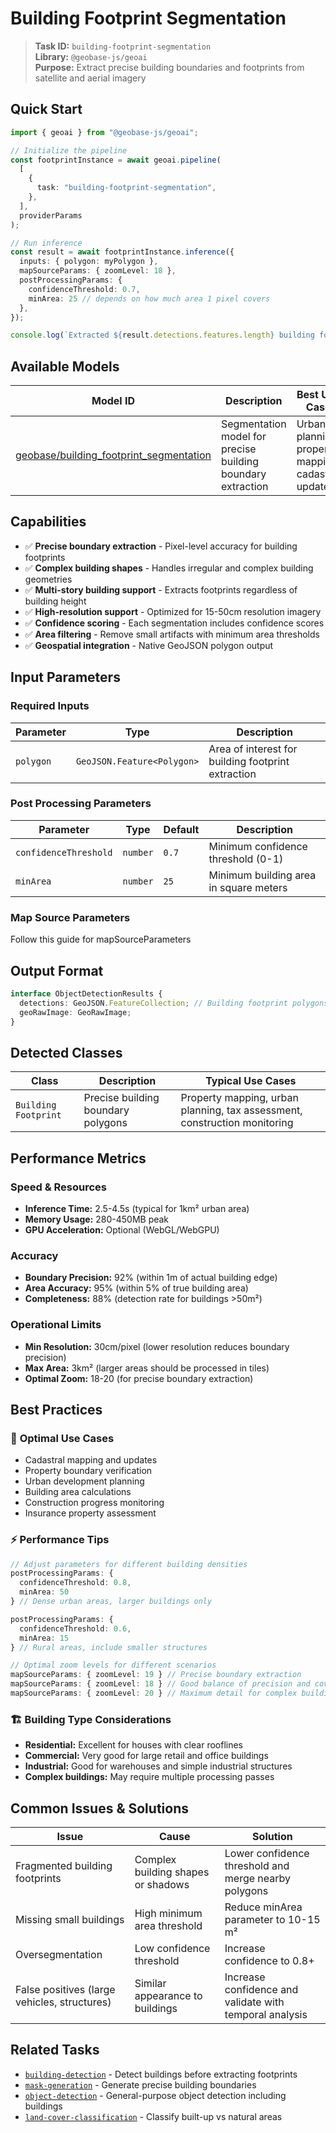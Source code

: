 # Building Footprint Segmentation

> **Task ID:** `building-footprint-segmentation`  
> **Library:** `@geobase-js/geoai`  
> **Purpose:** Extract precise building boundaries and footprints from satellite and aerial imagery

## Quick Start

```typescript
import { geoai } from "@geobase-js/geoai";

// Initialize the pipeline
const footprintInstance = await geoai.pipeline(
  [
    {
      task: "building-footprint-segmentation",
    },
  ],
  providerParams
);

// Run inference
const result = await footprintInstance.inference({
  inputs: { polygon: myPolygon },
  mapSourceParams: { zoomLevel: 18 },
  postProcessingParams: { 
    confidenceThreshold: 0.7,
    minArea: 25 // depends on how much area 1 pixel covers
  },
});

console.log(`Extracted ${result.detections.features.length} building footprints`);
```

## Available Models

| Model ID | Description | Best Use Case |
|----------|-------------|---------------|
| [geobase/building_footprint_segmentation](https://huggingface.co/geobase/building_footprint_segmentation) | Segmentation model for precise building boundary extraction | Urban planning, property mapping, cadastral updates |

## Capabilities

- ✅ **Precise boundary extraction** - Pixel-level accuracy for building footprints
- ✅ **Complex building shapes** - Handles irregular and complex building geometries
- ✅ **Multi-story building support** - Extracts footprints regardless of building height
- ✅ **High-resolution support** - Optimized for 15-50cm resolution imagery
- ✅ **Confidence scoring** - Each segmentation includes confidence scores
- ✅ **Area filtering** - Remove small artifacts with minimum area thresholds
- ✅ **Geospatial integration** - Native GeoJSON polygon output

## Input Parameters

### Required Inputs

| Parameter | Type | Description |
|-----------|------|-------------|
| `polygon` | `GeoJSON.Feature<Polygon>` | Area of interest for building footprint extraction |

### Post Processing Parameters

| Parameter | Type | Default | Description |
|-----------|------|---------|-------------|
| `confidenceThreshold` | `number` | `0.7` | Minimum confidence threshold (0-1) |
| `minArea` | `number` | `25` | Minimum building area in square meters |

<!-- Todo : update the map source guide link -->
### Map Source Parameters
Follow this guide for mapSourceParameters 

## Output Format

```typescript
interface ObjectDetectionResults {
  detections: GeoJSON.FeatureCollection; // Building footprint polygons
  geoRawImage: GeoRawImage;
}
```

## Detected Classes

| Class | Description | Typical Use Cases |
|-------|-------------|-------------------|
| `Building Footprint` | Precise building boundary polygons | Property mapping, urban planning, tax assessment, construction monitoring |

<!-- Todo: to be updated later -->
## Performance Metrics

### Speed & Resources

- **Inference Time:** 2.5-4.5s (typical for 1km² urban area)
- **Memory Usage:** 280-450MB peak
- **GPU Acceleration:** Optional (WebGL/WebGPU)

### Accuracy

- **Boundary Precision:** 92% (within 1m of actual building edge)
- **Area Accuracy:** 95% (within 5% of true building area)
- **Completeness:** 88% (detection rate for buildings >50m²)

### Operational Limits

- **Min Resolution:** 30cm/pixel (lower resolution reduces boundary precision)
- **Max Area:** 3km² (larger areas should be processed in tiles)
- **Optimal Zoom:** 18-20 (for precise boundary extraction)

## Best Practices

### 🎯 **Optimal Use Cases**

- Cadastral mapping and updates
- Property boundary verification
- Urban development planning
- Building area calculations
- Construction progress monitoring
- Insurance property assessment

### ⚡ **Performance Tips**

```typescript
// Adjust parameters for different building densities
postProcessingParams: { 
  confidenceThreshold: 0.8,
  minArea: 50 
} // Dense urban areas, larger buildings only

postProcessingParams: { 
  confidenceThreshold: 0.6,
  minArea: 15 
} // Rural areas, include smaller structures

// Optimal zoom levels for different scenarios
mapSourceParams: { zoomLevel: 19 } // Precise boundary extraction
mapSourceParams: { zoomLevel: 18 } // Good balance of precision and coverage
mapSourceParams: { zoomLevel: 20 } // Maximum detail for complex buildings
```

### 🏗️ **Building Type Considerations**

- **Residential:** Excellent for houses with clear rooflines
- **Commercial:** Very good for large retail and office buildings
- **Industrial:** Good for warehouses and simple industrial structures
- **Complex buildings:** May require multiple processing passes
<!-- 
## Example Use Cases

### Cadastral Mapping
```typescript
// Extract building footprints for property mapping
const propertyPolygon = createPropertyBounds();
const result = await footprintInstance.inference({
  inputs: { polygon: propertyPolygon },
  mapSourceParams: { zoomLevel: 19 },
  postProcessingParams: { 
    confidenceThreshold: 0.8,
    minArea: 20
  }
});

const propertyAnalysis = {
  buildingCount: result.detections.features.length,
  totalBuildingArea: result.detections.features.reduce(
    (sum, building) => sum + building.properties.area, 0
  ),
  buildingCoverage: calculateCoverageRatio(result.detections, propertyPolygon),
  largestBuilding: findLargestBuilding(result.detections.features)
};
```

### Urban Development Planning
```typescript
// Analyze existing building footprints for development planning
const developmentArea = createDevelopmentBounds();
const result = await footprintInstance.inference({
  inputs: { polygon: developmentArea },
  mapSourceParams: { zoomLevel: 18 },
  postProcessingParams: { 
    confidenceThreshold: 0.75,
    minArea: 30
  }
});

const developmentAnalysis = {
  existingBuildingDensity: result.detections.features.length / calculateAreaKm2(developmentArea),
  developableArea: calculateDevelopableArea(developmentArea, result.detections),
  setbackCompliance: checkSetbackRequirements(result.detections, developmentArea),
  zoningSummary: analyzeZoningCompliance(result.detections)
};
```

### Construction Monitoring
```typescript
// Monitor construction progress over time
const constructionSite = createConstructionBounds();
const [beforeConstruction, afterConstruction] = await Promise.all([
  footprintInstance.inference({
    inputs: { polygon: constructionSite },
    mapSourceParams: { 
      zoomLevel: 19,
      timestamp: "before-construction"
    }
  }),
  footprintInstance.inference({
    inputs: { polygon: constructionSite },
    mapSourceParams: { 
      zoomLevel: 19,
      timestamp: "after-construction"
    }
  })
]);

const constructionProgress = {
  originalBuildingCount: beforeConstruction.detections.features.length,
  currentBuildingCount: afterConstruction.detections.features.length,
  newConstructionArea: calculateNewBuildingArea(beforeConstruction.detections, afterConstruction.detections),
  demolishedArea: calculateDemolishedArea(beforeConstruction.detections, afterConstruction.detections)
};
```

### Property Assessment
```typescript
// Calculate property metrics for assessment purposes
const assessmentArea = createAssessmentBounds();
const result = await footprintInstance.inference({
  inputs: { polygon: assessmentArea },
  mapSourceParams: { zoomLevel: 19 },
  postProcessingParams: { 
    confidenceThreshold: 0.8,
    minArea: 25
  }
});

const propertyMetrics = result.detections.features.map(building => ({
  footprintArea: building.properties.area,
  perimeter: calculatePerimeter(building.geometry),
  shapeComplexity: calculateShapeComplexity(building.geometry),
  orientation: calculateBuildingOrientation(building.geometry),
  estimatedFloors: estimateFloorCount(building.properties.area),
  propertyValue: estimatePropertyValue(building)
}));
```

## Advanced Features

### Building Shape Analysis
```typescript
// Analyze building geometry characteristics
const analyzeBuildingShapes = (footprints: GeoJSON.FeatureCollection) => {
  return footprints.features.map(building => {
    const area = building.properties.area;
    const perimeter = calculatePerimeter(building.geometry);
    const boundingBox = getBoundingBox(building.geometry);
    
    return {
      ...building,
      properties: {
        ...building.properties,
        compactness: (4 * Math.PI * area) / (perimeter * perimeter),
        rectangularity: area / calculateBoundingBoxArea(boundingBox),
        elongation: calculateElongationRatio(boundingBox),
        complexity: calculateVertexComplexity(building.geometry)
      }
    };
  });
};
```

### Footprint Simplification
```typescript
// Simplify building footprints for different use cases
const simplifyFootprints = (footprints: GeoJSON.FeatureCollection, tolerance: number) => {
  return {
    type: "FeatureCollection",
    features: footprints.features.map(building => ({
      ...building,
      geometry: simplifyPolygon(building.geometry, tolerance)
    }))
  };
};

// Different simplification levels
const simplified = {
  high_detail: simplifyFootprints(result.detections, 0.1), // 10cm tolerance
  medium_detail: simplifyFootprints(result.detections, 0.5), // 50cm tolerance
  low_detail: simplifyFootprints(result.detections, 1.0)  // 1m tolerance
};
```

### Quality Assessment
```typescript
// Assess footprint quality and reliability
const assessFootprintQuality = (footprints: GeoJSON.FeatureCollection) => {
  return footprints.features.map(building => {
    const area = building.properties.area;
    const confidence = building.properties.confidence;
    const perimeter = calculatePerimeter(building.geometry);
    const vertices = getVertexCount(building.geometry);
    
    let qualityScore = confidence * 0.4; // Base confidence
    
    // Penalize very small or very large buildings
    if (area > 50 && area < 5000) qualityScore += 0.2;
    
    // Reward reasonable vertex counts
    if (vertices >= 4 && vertices <= 20) qualityScore += 0.2;
    
    // Penalize highly irregular shapes
    const compactness = (4 * Math.PI * area) / (perimeter * perimeter);
    if (compactness > 0.3) qualityScore += 0.2;
    
    return {
      ...building,
      properties: {
        ...building.properties,
        qualityScore: Math.min(1.0, qualityScore)
      }
    };
  });
};
``` -->

## Common Issues & Solutions

| Issue | Cause | Solution |
|-------|-------|----------|
| Fragmented building footprints | Complex building shapes or shadows | Lower confidence threshold and merge nearby polygons |
| Missing small buildings | High minimum area threshold | Reduce minArea parameter to 10-15 m² |
| Oversegmentation | Low confidence threshold | Increase confidence to 0.8+ |
| False positives (large vehicles, structures) | Similar appearance to buildings | Increase confidence and validate with temporal analysis |

## Related Tasks

- [`building-detection`](./building-detection.md) - Detect buildings before extracting footprints
- [`mask-generation`](./mask-generation.md) - Generate precise building boundaries
- [`object-detection`](./object-detection.md) - General-purpose object detection including buildings
- [`land-cover-classification`](./land-cover-classification.md) - Classify built-up vs natural areas
